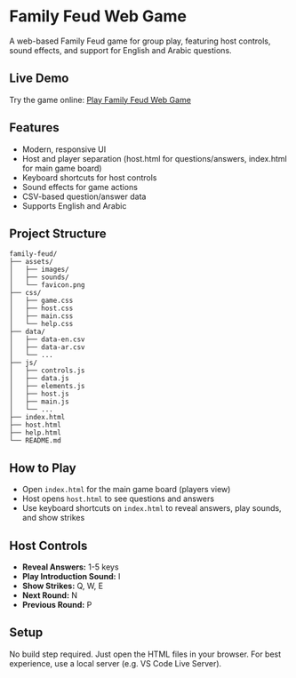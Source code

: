 # Family Feud Web Game

A web-based Family Feud game for group play, featuring host controls, sound effects, and support for English and Arabic questions.

## Live Demo

Try the game online: [Play Family Feud Web Game](https://your-live-demo-link.com)

## Features

- Modern, responsive UI
- Host and player separation (host.html for questions/answers, index.html for main game board)
- Keyboard shortcuts for host controls
- Sound effects for game actions
- CSV-based question/answer data
- Supports English and Arabic

## Project Structure

```
family-feud/
├── assets/
│   ├── images/
│   ├── sounds/
│   └── favicon.png
├── css/
│   ├── game.css
│   ├── host.css
│   ├── main.css
│   └── help.css
├── data/
│   ├── data-en.csv
│   ├── data-ar.csv
│   └── ...
├── js/
│   ├── controls.js
│   ├── data.js
│   ├── elements.js
│   ├── host.js
│   ├── main.js
│   └── ...
├── index.html
├── host.html
├── help.html
└── README.md
```

## How to Play

- Open `index.html` for the main game board (players view)
- Host opens `host.html` to see questions and answers
- Use keyboard shortcuts on `index.html` to reveal answers, play sounds, and show strikes

## Host Controls

- **Reveal Answers:** 1-5 keys
- **Play Introduction Sound:** I
- **Show Strikes:** Q, W, E
- **Next Round:** N
- **Previous Round:** P

## Setup

No build step required. Just open the HTML files in your browser. For best experience, use a local server (e.g. VS Code Live Server).
